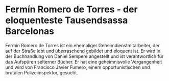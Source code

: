 # Fermín Romero de Torres - der eloquenteste Tausendsassa Barcelonas

Fermín Romero de Torres ist ein ehemaliger Geheimdienstmitarbeiter, der auf der Straße lebt und überraschend gebildet und eloquent ist. Er wird in der Buchhandlung von Daniel Sempere angestellt und ist verantwortlich für das Aufspüren selterner Bücher. Er hat eine geheimnisvolle Vergangenheit und wird von Francisco Javier Fumero, einem opportunistischen und brutalen Polizeiinspektor, gesucht.
